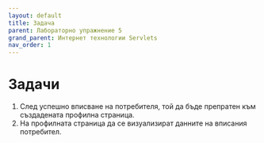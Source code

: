 ```yaml
---
layout: default
title: Задача 
parent: Лабораторно упражнение 5
grand_parent: Интернет технологии Servlets
nav_order: 1
---
```


# Задачи

1. След успешно вписване на потребителя, той да бъде препратен към създадената профилна страница.
2. На профилната страница да се визуализират данните на вписания потребител.
